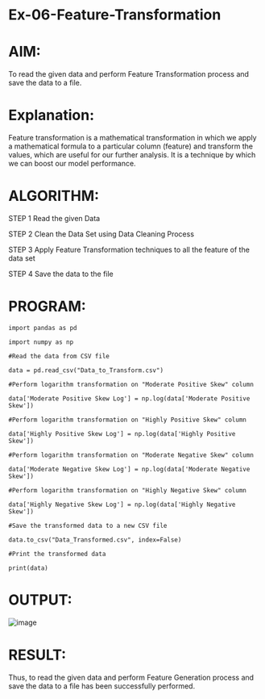 # Ex-06-Feature-Transformation
# AIM:
To read the given data and perform Feature Transformation process and save the data to a file.

# Explanation:
Feature transformation is a mathematical transformation in which we apply a mathematical formula to a particular column (feature) and transform the values, which are useful for our further analysis. It is a technique by which we can boost our model performance.

# ALGORITHM:

STEP 1
Read the given Data

STEP 2
Clean the Data Set using Data Cleaning Process

STEP 3
Apply Feature Transformation techniques to all the feature of the data set

STEP 4
Save the data to the file

# PROGRAM:
```
import pandas as pd

import numpy as np

#Read the data from CSV file

data = pd.read_csv("Data_to_Transform.csv")

#Perform logarithm transformation on "Moderate Positive Skew" column

data['Moderate Positive Skew Log'] = np.log(data['Moderate Positive Skew'])

#Perform logarithm transformation on "Highly Positive Skew" column

data['Highly Positive Skew Log'] = np.log(data['Highly Positive Skew'])

#Perform logarithm transformation on "Moderate Negative Skew" column

data['Moderate Negative Skew Log'] = np.log(data['Moderate Negative Skew'])

#Perform logarithm transformation on "Highly Negative Skew" column

data['Highly Negative Skew Log'] = np.log(data['Highly Negative Skew'])

#Save the transformed data to a new CSV file

data.to_csv("Data_Transformed.csv", index=False)

#Print the transformed data

print(data)
```
# OUTPUT:
![image](https://github.com/swethasurendar/Ex-06-Feature-Transformation/assets/133625914/8d377afe-1064-41c0-9330-4e549101d2da)

# RESULT:
Thus, to read the given data and perform Feature Generation process and save the data to a file has been successfully performed.

